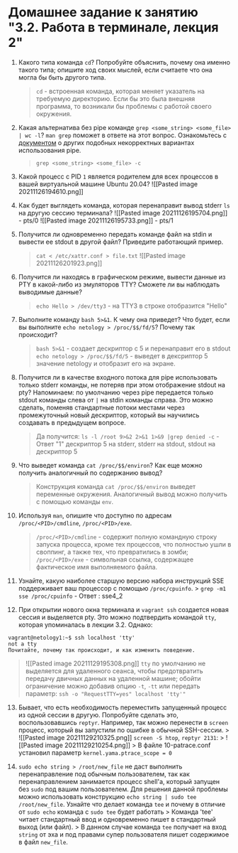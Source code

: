 # Домашнее задание к занятию "3.2. Работа в терминале, лекция 2"
1.  Какого типа команда `cd`? Попробуйте объяснить, почему она именно такого типа; опишите ход своих мыслей, если считаете что она могла бы быть другого типа.
    > `cd` - встроенная команда, которая меняет указатель на  требуемую директорию. Если бы это была внешняя программа, то возникали бы проблемы с работой своего окружения.
    
2.  Какая альтернатива без pipe команде `grep <some_string> <some_file> | wc -l`? `man grep` поможет в ответе на этот вопрос. Ознакомьтесь с [документом](http://www.smallo.ruhr.de/award.html) о других подобных некорректных вариантах использования pipe.
    > `grep <some_string> <some_file> -c`
3.  Какой процесс с PID `1` является родителем для всех процессов в вашей виртуальной машине Ubuntu 20.04?
    ![[Pasted image 20211126194610.png]]
	
4.  Как будет выглядеть команда, которая перенаправит вывод stderr `ls` на другую сессию терминала?
    ![[Pasted image 20211126195704.png]] - pts/0
	![[Pasted image 20211126195733.png]] - pts/1
	
5.  Получится ли одновременно передать команде файл на stdin и вывести ее stdout в другой файл? Приведите работающий пример.
    > `cat < /etc/xattr.conf > file.txt`
    ![[Pasted image 20211126201923.png]]
	
6.  Получится ли находясь в графическом режиме, вывести данные из PTY в какой-либо из эмуляторов TTY? Сможете ли вы наблюдать выводимые данные?
    > `echo Hello > /dev/tty3` - на TTY3 в строке отобразится "Hello"
    
7.  Выполните команду `bash 5>&1`. К чему она приведет? Что будет, если вы выполните `echo netology > /proc/$$/fd/5`? Почему так происходит?
    > `bash 5>&1` - создает дескриптор с 5 и перенаправит его в stdout
    > `echo netology > /proc/$$/fd/5` - выведет в дексриптор 5 значение netology и отобразит его на экране.
8.  Получится ли в качестве входного потока для pipe использовать только stderr команды, не потеряв при этом отображение stdout на pty? Напоминаем: по умолчанию через pipe передается только stdout команды слева от `|` на stdin команды справа. Это можно сделать, поменяв стандартные потоки местами через промежуточный новый дескриптор, который вы научились создавать в предыдущем вопросе.
    > Да получится: `ls -l /root 9>&2 2>&1 1>&9 |grep denied -c` - Ответ "1"
    > дескриптор 5 на stderr, stderr на stdout, stdout на дескриптор 5
    
9.  Что выведет команда `cat /proc/$$/environ`? Как еще можно получить аналогичный по содержанию вывод?
    >  Конструкция команда `cat /proc/$$/environ` выведет переменные окружения. Аналогичный вывод можно получить с помощью команды `env`.


10.  Используя `man`, опишите что доступно по адресам `/proc/<PID>/cmdline`, `/proc/<PID>/exe`.
      > `/proc/<PID>/cmdline` - содержит полную командную строку запуска процесса, кроме тех процессов, что полностью ушли в своппинг, а также тех, что превратились в зомби;
      > `/proc/<PID>/exe` - символьная ссылка, содержащее фактическое имя выполняемого файла.

11.  Узнайте, какую наиболее старшую версию набора инструкций SSE поддерживает ваш процессор с помощью `/proc/cpuinfo`.
    > `grep -m1 sse /proc/cpuinfo` - Ответ : sse4_2


12.  При открытии нового окна терминала и `vagrant ssh` создается новая сессия и выделяется pty. Это можно подтвердить командой `tty`, которая упоминалась в лекции 3.2. Однако:
    
    vagrant@netology1:~$ ssh localhost 'tty'
    not a tty    
    Почитайте, почему так происходит, и как изменить поведение.
	
   > ![[Pasted image 20211129195308.png]]
   > `tty` по умолчанию не выделяется для удаленного сеанса, чтобы предотвратить передачу двичных данных на удаленной машине; обойти ограничение можно добавив опцию `-t`, `-tt` или  передать параметр: `ssh -o "RequestTTY=yes" localhost 'tty'"`
	
    
13.  Бывает, что есть необходимость переместить запущенный процесс из одной сессии в другую. Попробуйте сделать это, воспользовавшись `reptyr`. Например, так можно перенести в `screen` процесс, который вы запустили по ошибке в обычной SSH-сессии.
	> ![[Pasted image 20211129210325.png]] `screen -S htop`, `reptyr 2131`:
	> ![[Pasted image 20211129210254.png]]
	> В файле 10-patrace.conf установил параметр `kernel.yama.ptrace_scope = 0`

    
14.  `sudo echo string > /root/new_file` не даст выполнить перенаправление под обычным пользователем, так как перенаправлением занимается процесс shell'а, который запущен без `sudo` под вашим пользователем. Для решения данной проблемы можно использовать конструкцию `echo string | sudo tee /root/new_file`. Узнайте что делает команда `tee` и почему в отличие от `sudo echo` команда с `sudo tee` будет работать
	> Команда 'tee' читает стандартный ввод и одновременно пишет в стандартный выход (или файл). 
	> В данном случае команда `tee` получает на вход `string` от эха и под правами супер пользователя пишет содержимое в файл `new_file`.
